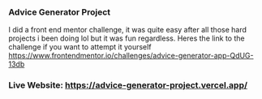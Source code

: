 ### Advice Generator Project

I did a front end mentor challenge, it was quite easy after all those hard projects i been doing lol but it was fun regardless.
Heres the link to the challenge if you want to attempt it yourself https://www.frontendmentor.io/challenges/advice-generator-app-QdUG-13db 


### Live Website: https://advice-generator-project.vercel.app/ 

